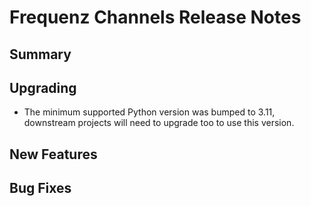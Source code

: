# Frequenz Channels Release Notes

## Summary

<!-- Here goes a general summary of what this release is about -->

## Upgrading

* The minimum supported Python version was bumped to 3.11, downstream projects will need to upgrade too to use this version.

## New Features

<!-- Here goes the main new features and examples or instructions on how to use them -->

## Bug Fixes

<!-- Here goes notable bug fixes that are worth a special mention or explanation -->
